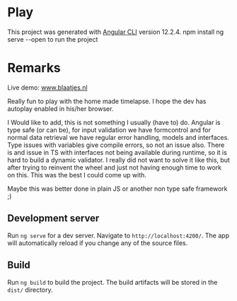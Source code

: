 # Play

This project was generated with [Angular CLI](https://github.com/angular/angular-cli) version 12.2.4.
npm install
ng serve --open to run the project

# Remarks
Live demo: www.blaatjes.nl

Really fun to play with the home made timelapse. I hope the dev has autoplay enabled in his/her browser.

I Would like to add, this is not something I usually (have to) do. Angular is type safe (or can be), for input validation we have formcontrol and for normal data retrieval we have regular error handling, models and interfaces. Type issues with variables give compile errors, so not an issue also. There is and issue in TS with interfaces not being available during runtime, so it is hard to build a dynamic validator. I really did not want to solve it like this, but after trying to reinvent the wheel and just not having enough time to work on this. This was the best I could come up with.

Maybe this was better done in plain JS or another non type safe framework ;)
## Development server

Run `ng serve` for a dev server. Navigate to `http://localhost:4200/`. The app will automatically reload if you change any of the source files.

## Build

Run `ng build` to build the project. The build artifacts will be stored in the `dist/` directory.

